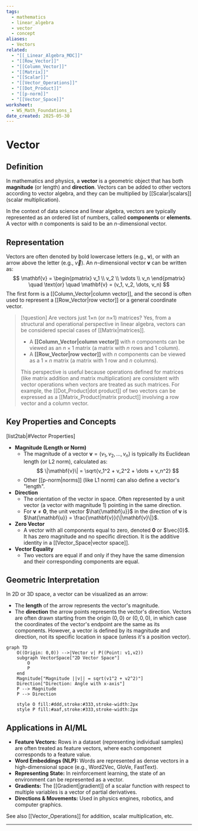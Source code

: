 ```yaml
---
tags:
  - mathematics
  - linear_algebra
  - vector
  - concept
aliases:
  - Vectors
related:
  - "[[_Linear_Algebra_MOC]]"
  - "[[Row_Vector]]"
  - "[[Column_Vector]]"
  - "[[Matrix]]"
  - "[[Scalar]]"
  - "[[Vector_Operations]]"
  - "[[Dot_Product]]"
  - "[[p-norm]]"
  - "[[Vector_Space]]"
worksheet:
  - WS_Math_Foundations_1
date_created: 2025-05-30
---
```

# Vector

## Definition
In mathematics and physics, a **vector** is a geometric object that has both **magnitude** (or length) and **direction**. Vectors can be added to other vectors according to vector algebra, and they can be multiplied by [[Scalar|scalars]] (scalar multiplication).

In the context of data science and linear algebra, vectors are typically represented as an ordered list of numbers, called **components** or **elements**. A vector with $n$ components is said to be an $n$-dimensional vector.

## Representation
Vectors are often denoted by bold lowercase letters (e.g., $\mathbf{v}$), or with an arrow above the letter (e.g., $\vec{v}$).
An $n$-dimensional vector $\mathbf{v}$ can be written as:
$$ \mathbf{v} = \begin{pmatrix} v_1 \\ v_2 \\ \vdots \\ v_n \end{pmatrix} \quad \text{or} \quad \mathbf{v} = (v_1, v_2, \dots, v_n) $$
The first form is a [[Column_Vector|column vector]], and the second is often used to represent a [[Row_Vector|row vector]] or a general coordinate vector.

>[!question] Are vectors just 1×n (or n×1) matrices?
>Yes, from a structural and operational perspective in linear algebra, vectors can be considered special cases of [[Matrix|matrices]].
>- A **[[Column_Vector|column vector]]** with $n$ components can be viewed as an $n \times 1$ matrix (a matrix with $n$ rows and 1 column).
>- A **[[Row_Vector|row vector]]** with $n$ components can be viewed as a $1 \times n$ matrix (a matrix with 1 row and $n$ columns).
>
>This perspective is useful because operations defined for matrices (like matrix addition and matrix multiplication) are consistent with vector operations when vectors are treated as such matrices. For example, the [[Dot_Product|dot product]] of two vectors can be expressed as a [[Matrix_Product|matrix product]] involving a row vector and a column vector.

## Key Properties and Concepts
[list2tab|#Vector Properties]
- **Magnitude (Length or Norm)**
    - The magnitude of a vector $\mathbf{v} = (v_1, v_2, \dots, v_n)$ is typically its Euclidean length (or L2 norm), calculated as:
      $$ \|\mathbf{v}\| = \sqrt{v_1^2 + v_2^2 + \dots + v_n^2} $$
    - Other [[p-norm|norms]] (like L1 norm) can also define a vector's "length".
- **Direction**
    - The orientation of the vector in space. Often represented by a unit vector (a vector with magnitude 1) pointing in the same direction.
    - For $\mathbf{v} \neq \mathbf{0}$, the unit vector $\hat{\mathbf{u}}$ in the direction of $\mathbf{v}$ is $\hat{\mathbf{u}} = \frac{\mathbf{v}}{\|\mathbf{v}\|}$.
- **Zero Vector**
    - A vector with all components equal to zero, denoted $\mathbf{0}$ or $\vec{0}$. It has zero magnitude and no specific direction. It is the additive identity in a [[Vector_Space|vector space]].
- **Vector Equality**
    - Two vectors are equal if and only if they have the same dimension and their corresponding components are equal.

## Geometric Interpretation
In 2D or 3D space, a vector can be visualized as an arrow:
- The **length** of the arrow represents the vector's magnitude.
- The **direction** the arrow points represents the vector's direction.
Vectors are often drawn starting from the origin $(0,0)$ or $(0,0,0)$, in which case the coordinates of the vector's endpoint are the same as its components. However, a vector is defined by its magnitude and direction, not its specific location in space (unless it's a position vector).

```mermaid
graph TD
    O((Origin: 0,0)) -->|Vector v| P((Point: v1,v2))
    subgraph VectorSpace["2D Vector Space"]
        O
        P
    end
    Magnitude["Magnitude ||v|| = sqrt(v1^2 + v2^2)"]
    Direction["Direction: Angle with x-axis"]
    P --> Magnitude
    P --> Direction

    style O fill:#ddd,stroke:#333,stroke-width:2px
    style P fill:#aaf,stroke:#333,stroke-width:2px
```

## Applications in AI/ML
- **Feature Vectors:** Rows in a dataset (representing individual samples) are often treated as feature vectors, where each component corresponds to a feature value.
- **Word Embeddings (NLP):** Words are represented as dense vectors in a high-dimensional space (e.g., Word2Vec, GloVe, FastText).
- **Representing State:** In reinforcement learning, the state of an environment can be represented as a vector.
- **Gradients:** The [[Gradient|gradient]] of a scalar function with respect to multiple variables is a vector of partial derivatives.
- **Directions & Movements:** Used in physics engines, robotics, and computer graphics.

See also [[Vector_Operations]] for addition, scalar multiplication, etc.

---